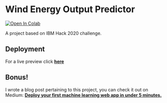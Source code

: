 # Wind Energy Output Predictor

[![Open In Colab](https://colab.research.google.com/assets/colab-badge.svg)](https://colab.research.google.com/github/Madhav-Somanath/Wind-Energy-Predictor/blob/master/Wind%20Energy%20Prediction.ipynb)

A project based on IBM Hack 2020 challenge.

## Deployment

For a live preview click **[here](https://windenergypredictor.herokuapp.com/)** 

## Bonus!

I wrote a blog post pertaining to this project, you can check it out on Medium: [**Deploy your first machine learning web app in under 5 minutes.**](https://medium.com/@madhav.somanath/deploy-your-first-machine-learning-web-app-in-under-5-minutes-dc98bd496fca)
